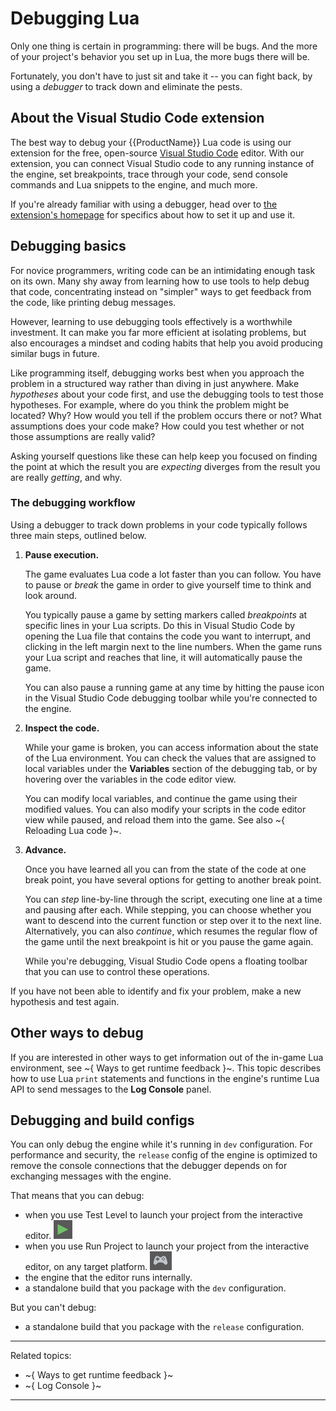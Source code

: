 # Debugging Lua

Only one thing is certain in programming: there will be bugs. And the more of your project's behavior you set up in Lua, the more bugs there will be.

Fortunately, you don't have to just sit and take it -- you can fight back, by using a *debugger* to track down and eliminate the pests.

## About the Visual Studio Code extension

The best way to debug your {{ProductName}} Lua code is using our extension for the free, open-source [Visual Studio Code](https://code.visualstudio.com/) editor. With our extension, you can connect Visual Studio code to any running instance of the engine, set breakpoints, trace through your code, send console commands and Lua snippets to the engine, and much more.

If you're already familiar with using a debugger, head over to [the extension's homepage](https://marketplace.visualstudio.com/items?itemName=jschmidt42.stingray-debug) for specifics about how to set it up and use it.

## Debugging basics

For novice programmers, writing code can be an intimidating enough task on its own. Many shy away from learning how to use tools to help debug that code, concentrating instead on "simpler" ways to get feedback from the code, like printing debug messages.

However, learning to use debugging tools effectively is a worthwhile investment. It can make you far more efficient at isolating problems, but also encourages a mindset and coding habits that help you avoid producing similar bugs in future.

Like programming itself, debugging works best when you approach the problem in a structured way rather than diving in just anywhere. Make *hypotheses* about your code first, and use the debugging tools to test those hypotheses. For example, where do you think the problem might be located? Why? How would you tell if the problem occurs there or not? What assumptions does your code make? How could you test whether or not those assumptions are really valid?

Asking yourself questions like these can help keep you focused on finding the point at which the result you are *expecting* diverges from the result you are really *getting*, and why.

### The debugging workflow

Using a debugger to track down problems in your code typically follows three main steps, outlined below.

1.	**Pause execution.**

	The game evaluates Lua code a lot faster than you can follow. You have to pause or *break* the game in order to give yourself time to think and look around.

	You typically pause a game by setting markers called *breakpoints* at specific lines in your Lua scripts. Do this in Visual Studio Code by opening the Lua file that contains the code you want to interrupt, and clicking in the left margin next to the line numbers. When the game runs your Lua script and reaches that line, it will automatically pause the game.

	You can also pause a running game at any time by hitting the pause icon in the Visual Studio Code debugging toolbar while you're connected to the engine.

2.	**Inspect the code.**

	While your game is broken, you can access information about the state of the Lua environment. You can check the values that are assigned to local variables under the **Variables** section of the debugging tab, or by hovering over the variables in the code editor view.

	You can modify local variables, and continue the game using their modified values. You can also modify your scripts in the code editor view while paused, and reload them into the game. See also ~{ Reloading Lua code }~.

3.	**Advance.**

	Once you have learned all you can from the state of the code at one break point, you have several options for getting to another break point.

	You can *step* line-by-line through the script, executing one line at a time and pausing after each. While stepping, you can choose whether you want to descend into the current function or step over it to the next line. Alternatively, you can also *continue*, which resumes the regular flow of the game until the next breakpoint is hit or you pause the game again.

	While you're debugging, Visual Studio Code opens a floating toolbar that you can use to control these operations.

If you have not been able to identify and fix your problem, make a new hypothesis and test again.

## Other ways to debug

If you are interested in other ways to get information out of the in-game Lua environment, see ~{ Ways to get runtime feedback }~. This topic describes how to use Lua `print` statements and functions in the engine's runtime Lua API to send messages to the **Log Console** panel.

## Debugging and build configs

You can only debug the engine while it's running in `dev` configuration. For performance and security, the `release` config of the engine is optimized to remove the console connections that the debugger depends on for exchanging messages with the engine.

That means that you can debug:

-	when you use Test Level to launch your project from the interactive editor. ![Test Level](../../images/icon_test_level.png)
-	when you use Run Project to launch your project from the interactive editor, on any target platform. ![Test Level](../../images/icon_run_project.png)
-	the engine that the editor runs internally.
-	a standalone build that you package with the `dev` configuration.

But you can't debug:

-	a standalone build that you package with the `release` configuration.

---
Related topics:
-	~{ Ways to get runtime feedback }~
-	~{ Log Console }~
---

